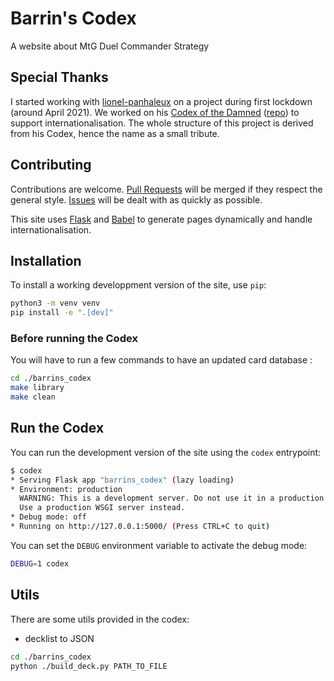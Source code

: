 # Barrin's Codex
A website about MtG Duel Commander Strategy

## Special Thanks
I started working with [lionel-panhaleux](https://github.com/lionel-panhaleux) on a project during first lockdown (around April 2021).
We worked on his [Codex of the Damned](https://codex-of-the-damned.org/) ([repo](https://github.com/lionel-panhaleux/codex-of-the-damned)) to support internationalisation.
The whole structure of this project is derived from his Codex, hence the name as a small tribute.

## Contributing
Contributions are welcome. [Pull Requests](https://github.com/Spigushe/barrins-codex/pulls) will be merged if they respect the general style.
[Issues](https://github.com/Spigushe/barrins-codex/issues) will be dealt with as quickly as possible.

This site uses [Flask](https://flask.palletsprojects.com) and [Babel](http://babel.pocoo.org)
to generate pages dynamically and handle internationalisation.

## Installation
To install a working developpment version of the site, use `pip`:

```bash
python3 -m venv venv
pip install -e ".[dev]"
```

### Before running the Codex
You will have to run a few commands to have an updated card database :

```bash
cd ./barrins_codex
make library
make clean
```

## Run the Codex
You can run the development version of the site using the `codex` entrypoint:

```bash
$ codex
* Serving Flask app "barrins_codex" (lazy loading)
* Environment: production
  WARNING: This is a development server. Do not use it in a production deployment.
  Use a production WSGI server instead.
* Debug mode: off
* Running on http://127.0.0.1:5000/ (Press CTRL+C to quit)
```

You can set the `DEBUG` environment variable to activate the debug mode:

```bash
DEBUG=1 codex
```

## Utils
There are some utils provided in the codex:

- decklist to JSON
```bash
cd ./barrins_codex
python ./build_deck.py PATH_TO_FILE
```
